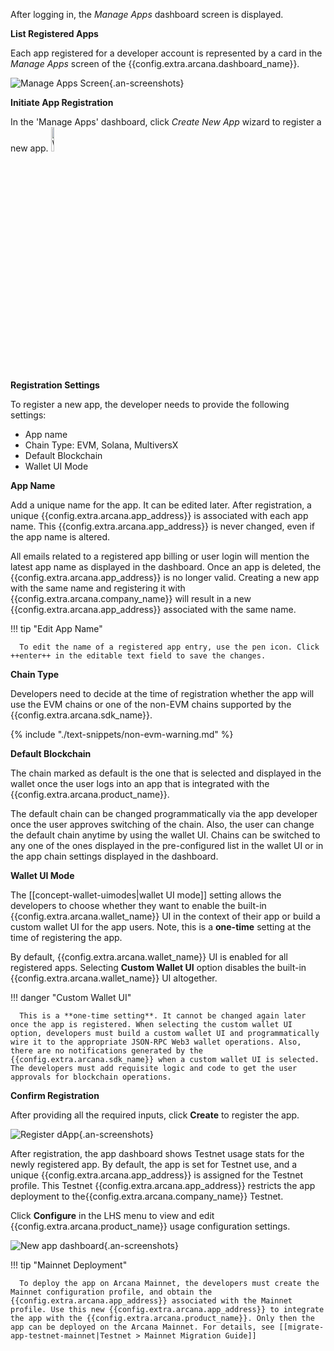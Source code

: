 After logging in, the *Manage Apps* dashboard screen is displayed. 

**List Registered Apps**

Each app registered for a developer account is represented by a card in the *Manage Apps* screen of the {{config.extra.arcana.dashboard_name}}.

![Manage Apps Screen](/img/an_db_mulitiple_apps.png){.an-screenshots}

**Initiate App Registration**

In the 'Manage Apps' dashboard, click *Create New App* wizard to register a new app. <img class="an-screenshots" src="/img/dashboard_newappwizard.png" alt="Wizard: Register App" width="10%"/> 

**Registration Settings**

To register a new app, the developer needs to provide the following settings:

* App name
* Chain Type: EVM, Solana, MultiversX
* Default Blockchain
* Wallet UI Mode

**App Name**

Add a unique name for the app. It can be edited later. After registration, a unique {{config.extra.arcana.app_address}} is associated with each app name. This {{config.extra.arcana.app_address}} is never changed, even if the app name is altered.

All emails related to a registered app billing or user login will mention the latest app name as displayed in the dashboard. Once an app is deleted, the {{config.extra.arcana.app_address}} is no longer valid. Creating a new app with the same name and registering it with {{config.extra.arcana.company_name}} will result in a new {{config.extra.arcana.app_address}} associated with the same name.

!!! tip "Edit App Name"

      To edit the name of a registered app entry, use the pen icon. Click ++enter++ in the editable text field to save the changes.

**Chain Type**

Developers need to decide at the time of registration whether the app will use the EVM chains or one of the non-EVM chains supported by the {{config.extra.arcana.sdk_name}}.

{% include "./text-snippets/non-evm-warning.md" %}

**Default Blockchain**

The chain marked as default is the one that is selected and displayed in the wallet once the user logs into an app that is integrated with the {{config.extra.arcana.product_name}}.

The default chain can be changed programmatically via the app developer once the user approves switching of the chain. Also, the user can change the default chain anytime by using the wallet UI. Chains can be switched to any one of the ones displayed in the pre-configured list in the wallet UI or in the app chain settings displayed in the dashboard.

**Wallet UI Mode**

The [[concept-wallet-uimodes|wallet UI mode]] setting allows the developers to choose whether they want to enable the built-in {{config.extra.arcana.wallet_name}} UI in the context of their app or build a custom wallet UI for the app users. Note, this is a **one-time** setting at the time of registering the app.

By default, {{config.extra.arcana.wallet_name}} UI is enabled for all registered apps. Selecting **Custom Wallet UI** option disables the built-in {{config.extra.arcana.wallet_name}} UI altogether.

!!! danger "Custom Wallet UI"

      This is a **one-time setting**. It cannot be changed again later once the app is registered. When selecting the custom wallet UI option, developers must build a custom wallet UI and programmatically wire it to the appropriate JSON-RPC Web3 wallet operations. Also, there are no notifications generated by the {{config.extra.arcana.sdk_name}} when a custom wallet UI is selected. The developers must add requisite logic and code to get the user approvals for blockchain operations.

**Confirm Registration**

After providing all the required inputs, click **Create** to register the app.

![Register dApp](/img/an_db_create_newapp_anim.gif){.an-screenshots}

After registration, the app dashboard shows Testnet usage stats for the newly registered app. By default, the app is set for Testnet use, and a unique {{config.extra.arcana.app_address}} is assigned for the Testnet profile. This Testnet {{config.extra.arcana.app_address}} restricts the app deployment to the{{config.extra.arcana.company_name}} Testnet. 

Click **Configure** in the  LHS menu to view and edit {{config.extra.arcana.product_name}} usage configuration settings.

![New app dashboard](/img/an_db_new_app_screen.png){.an-screenshots}

!!! tip "Mainnet Deployment"

      To deploy the app on Arcana Mainnet, the developers must create the Mainnet configuration profile, and obtain the {{config.extra.arcana.app_address}} associated with the Mainnet profile. Use this new {{config.extra.arcana.app_address}} to integrate the app with the {{config.extra.arcana.product_name}}. Only then the app can be deployed on the Arcana Mainnet. For details, see [[migrate-app-testnet-mainnet|Testnet > Mainnet Migration Guide]] 
